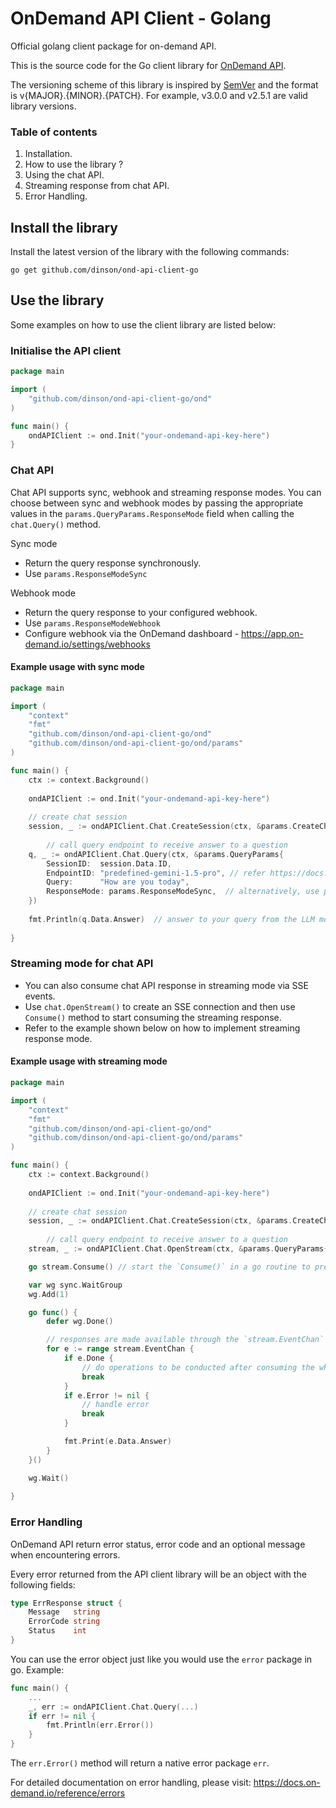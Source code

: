 # OnDemand API Client - Golang
Official golang client package for on-demand API.

This is the source code for the Go client library for <a href="https://docs.on-demand.io/reference/intro-to-ondemand-api" target="_blank">OnDemand API</a>.

The versioning scheme of this library is inspired by <a href="https://semver.org/" target="_blank">SemVer</a> and the format is v{MAJOR}.{MINOR}.{PATCH}. For example, v3.0.0 and v2.5.1 are valid library versions.

### Table of contents

1. Installation.
2. How to use the library ?
3. Using the chat API.
4. Streaming response from chat API.
5. Error Handling.

## Install the library
Install the latest version of the library with the following commands:

`go get github.com/dinson/ond-api-client-go`

## Use the library

Some examples on how to use the client library are listed below:

### Initialise the API client

```go
package main

import (
    "github.com/dinson/ond-api-client-go/ond"
)

func main() {
	ondAPIClient := ond.Init("your-ondemand-api-key-here")
}
```

### Chat API

Chat API supports sync, webhook and streaming response modes. You can choose between sync and webhook modes by passing the appropriate values in the `params.QueryParams.ResponseMode` field when calling the `chat.Query()` method.

Sync mode 
 - Return the query response synchronously.
 - Use `params.ResponseModeSync`

Webhook mode 
- Return the query response to your configured webhook.
- Use `params.ResponseModeWebhook`
- Configure webhook via the OnDemand dashboard - https://app.on-demand.io/settings/webhooks

#### Example usage with sync mode
```go
package main

import (
	"context"
	"fmt"
	"github.com/dinson/ond-api-client-go/ond"
	"github.com/dinson/ond-api-client-go/ond/params"
)

func main() {
	ctx := context.Background()
	
	ondAPIClient := ond.Init("your-ondemand-api-key-here")
    
	// create chat session
	session, _ := ondAPIClient.Chat.CreateSession(ctx, &params.CreateChatSessionParams{...})
	
        // call query endpoint to receive answer to a question
	q, _ := ondAPIClient.Chat.Query(ctx, &params.QueryParams{
		SessionID:  session.Data.ID,
		EndpointID: "predefined-gemini-1.5-pro", // refer https://docs.on-demand.io/docs/fulfillment-models#predefined-models
		Query:      "How are you today",
		ResponseMode: params.ResponseModeSync,  // alternatively, use params.ResponseModeWebhook
	})
    
	fmt.Println(q.Data.Answer)  // answer to your query from the LLM model
	
}
```

### Streaming mode for chat API
- You can also consume chat API response in streaming mode via SSE events.
- Use `chat.OpenStream()` to create an SSE connection and then use `Consume()` method to start consuming the streaming response.
- Refer to the example shown below on how to implement streaming response mode.

#### Example usage with streaming mode
```go
package main

import (
	"context"
	"fmt"
	"github.com/dinson/ond-api-client-go/ond"
	"github.com/dinson/ond-api-client-go/ond/params"
)

func main() {
	ctx := context.Background()
	
	ondAPIClient := ond.Init("your-ondemand-api-key-here")
    
	// create chat session
	session, _ := ondAPIClient.Chat.CreateSession(ctx, &params.CreateChatSessionParams{...})
	
        // call query endpoint to receive answer to a question
	stream, _ := ondAPIClient.Chat.OpenStream(ctx, &params.QueryParams{...})

	go stream.Consume() // start the `Consume()` in a go routine to prevent blocking

	var wg sync.WaitGroup
	wg.Add(1)

	go func() {
		defer wg.Done()

		// responses are made available through the `stream.EventChan` channel
		for e := range stream.EventChan {
			if e.Done {
				// do operations to be conducted after consuming the whole response
				break
			}
			if e.Error != nil {
				// handle error
				break
			}

			fmt.Print(e.Data.Answer)
		}
	}()

	wg.Wait()
	
}
```

### Error Handling
OnDemand API return error status, error code and an optional message when encountering errors.

Every error returned from the API client library will be an object with the following fields:
```go
type ErrResponse struct {
    Message   string 
    ErrorCode string 
    Status    int
}
```

You can use the error object just like you would use the `error` package in go.
Example:
```go
func main() {
	...
	_, err := ondAPIClient.Chat.Query(...)
	if err != nil {
	    fmt.Println(err.Error())	
    }
}
```
The `err.Error()` method will return a native error package `err`.

For detailed documentation on error handling, please visit: https://docs.on-demand.io/reference/errors
